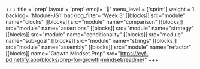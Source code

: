 +++
title = 'prep'
layout = 'prep'
emoji= '📝'
menu_level = ['sprint']
weight = 1
backlog= 'Module-JS1'
backlog_filter= 'Week 3'
[[blocks]]
src="module"
name="clocks"
[[blocks]]
src="module"
name="comparison"
[[blocks]]
src="module"
name="assertions"
[[blocks]]
src="module"
name="strategy"
[[blocks]]
src="module"
name="conditionality"
[[blocks]]
src="module"
name="sub-goal"
[[blocks]]
src="module"
name="strings"
[[blocks]]
src="module"
name="assembly"
[[blocks]]
src="module"
name="refactor"
[[blocks]]
name="Growth Mindset Prep"
src="https://cyf-pd.netlify.app/blocks/prep-for-growth-mindset/readme/"
+++
